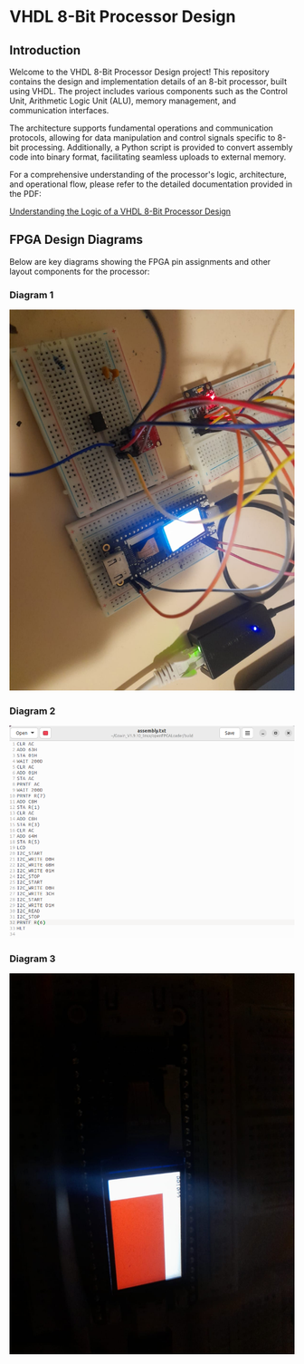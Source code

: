 # VHDL 8-Bit Processor Design

## Introduction

Welcome to the VHDL 8-Bit Processor Design project! This repository contains the design and implementation details of an 8-bit processor, built using VHDL. The project includes various components such as the Control Unit, Arithmetic Logic Unit (ALU), memory management, and communication interfaces.

The architecture supports fundamental operations and communication protocols, allowing for data manipulation and control signals specific to 8-bit processing. Additionally, a Python script is provided to convert assembly code into binary format, facilitating seamless uploads to external memory.

For a comprehensive understanding of the processor's logic, architecture, and operational flow, please refer to the detailed documentation provided in the PDF:

[Understanding the Logic of a VHDL 8-Bit Processor Design](/8_Bit_Processor.pdf)

## FPGA Design Diagrams

Below are key diagrams showing the FPGA pin assignments and other layout components for the processor:

### Diagram 1
![FPGA Design: circuit](./pic/circuit.jpeg)

### Diagram 2
![FPGA Design: code](./pic/code.png)

### Diagram 3
![FPGA Design: screen](./pic/screen.jpeg)
